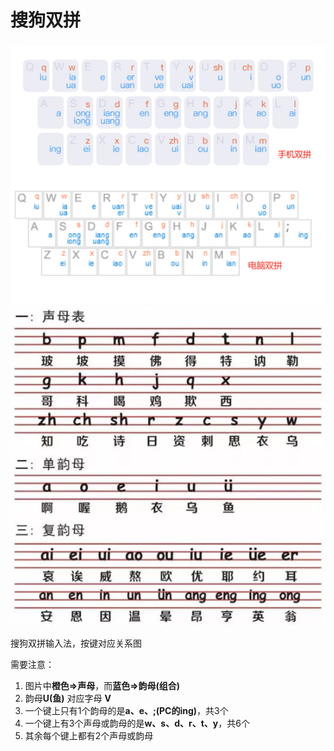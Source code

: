 # 搜狗双拼

![shuang_pin](./_assets/sougou_shuang_pin.png)

搜狗双拼输入法，按键对应关系图



需要注意：
1. 图片中**橙色=>声母**，而**蓝色=>韵母(组合)**
2. 韵母**U(鱼)** 对应字母 **V**
3. 一个键上只有1个韵母的是**a、e、;(PC的ing)**，共3个
4. 一个键上有3个声母或韵母的是**w、s、d、r、t、y**，共6个
5. 其余每个键上都有2个声母或韵母